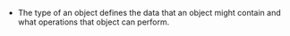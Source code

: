 - The type of an object defines the data that an object might contain and what
operations that object can perform.

